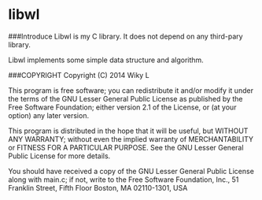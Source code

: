 libwl
==============


###Introduce
Libwl is my C library. It does not depend on any third-pary library.

Libwl implements some simple data structure and algorithm.

###COPYRIGHT
Copyright (C) 2014  Wiky L

This program is free software; you can redistribute it and/or
modify it under the terms of the GNU Lesser General Public
License as published by the Free Software Foundation; either
version 2.1 of the License, or (at your option) any later version.

This program is distributed in the hope that it will be useful,
but WITHOUT ANY WARRANTY; without even the implied warranty of
MERCHANTABILITY or FITNESS FOR A PARTICULAR PURPOSE.  See the GNU
Lesser General Public License for more details.

You should have received a copy of the GNU Lesser General Public
License along with main.c; if not, write to the Free Software
Foundation, Inc., 51 Franklin Street, Fifth Floor Boston, MA 02110-1301,  USA


